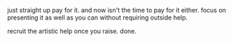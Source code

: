 just straight up pay for it.
and now isn't the time to pay for it either.
focus on presenting it as well as you can without requiring outside help.

recruit the artistic help once you raise. done.